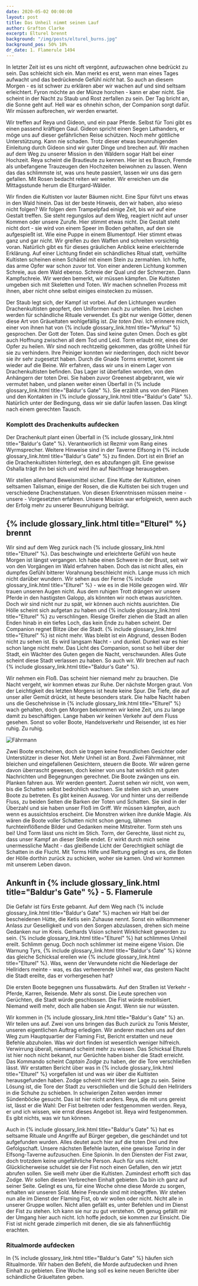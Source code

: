```yaml
---
date: 2020-05-02 00:00:00
layout: post
title: Das Unheil nimmt seinen Lauf
author: Grafton Clarke
excerpt: Elturel brennt
background: "/img/posts/elturel_burns.jpg"
background_pos: 50% 10%
dr_date: 1. Flamerule 1494
---
```


In letzter Zeit ist es uns nicht oft vergönnt, aufzuwachen ohne bedrückt zu
sein. Das schleicht sich ein. Man merkt es erst, wenn man eines Tages aufwacht
und das bedrückende Gefühl _nicht_ hat. So auch an diesem Morgen - es ist schwer
zu erklären aber wir wachen auf und sind seltsam erleichtert. Fyron möchte an
der Münze horchen - kann er aber nicht. Sie scheint in der Nacht zu Staub und
Rost zerfallen zu sein. Der Tag bricht an, die Sonne geht auf. Hell war es
ohnehin schon, der Companion sorgt dafür. Wir müssen aufbrechen, wir werden
erwartet.

Wir treffen auf Reya und Gideon, und ein paar Pferde. Selbst für Toni gibt es
einen passend kräftigen Gaul. Gideon spricht einen Segen Lathanders, er möge uns
auf dieser gefährlichen Reise schützen. Noch mehr göttliche Unterstützung. Kann
nie schaden. Trotz dieser etwas beunruhigenden Einleitung durch Gideon sind wir
guter Dinge und brechen auf. Wir machen auf dem Weg zu unserer Mission in den
Wäldern sogar Halt bei einer Hochzeit. Reya scheint die Brautleute zu kennen.
Hier ist es Brauch, Fremde als unbefangene Trauzeugen den Hochzeiten beiwohnen
zu lassen. Wenn das das schlimmste ist, was uns heute passiert, lassen wir uns
das gern gefallen. Mit Rosen bedacht reiten wir weiter. Wir erreichen um die
Mittagsstunde herum die Elturgard-Wälder.

Wir finden die Kultisten vor lauter Bäumen nicht. Eine Spur führt uns etwas in
den Wald hinein. Das ist der beste Hinweis, den wir haben, also wieso nicht
folgen? Wir folgen dem Trampelpfad einige Zeit, bis wir auf eine Gestalt
treffen. Sie steht regungslos auf dem Weg, reagiert nicht auf unser Kommen oder
unsere Zurufe. Hier stimmt etwas nicht. Die Gestalt steht nicht dort - sie wird
von einem Speer im Boden gehalten, auf den sie aufgespießt ist. Wie eine Puppe
in einem Blumentopf. Hier stimmt etwas ganz und gar nicht. Wir greifen zu den
Waffen und schreiten vorsichtig voran. Natürlich gibt es für dieses gräulichen
Anblick keine erleichternde Erklärung. Auf einer Lichtung findet ein
schändliches Ritual statt, verhüllte Kultisten scheinen einen Schädel mit einem
Stein zu zermahlen. Ich hoffe, das arme Opfer war schon zuvor tot. Von einer
anderen Lichtung kommen Schreie, aus dem Wald ebenso. Schreie der Qual und der
Schmerzen. Dann Kampfschreie. Wir werden bemerkt, wir müssen kämpfen. Die
Kultisten umgeben sich mit Skeletten und Toten. Wir machen schnellen Prozess mit
ihnen, aber nicht ohne selbst einiges einstecken zu müssen.

Der Staub legt sich, der Kampf ist vorbei. Auf den Lichtungen wurden
Drachenkultisten geopfert, den Uniformen nach zu urteilen. Ihre Leichen werden
für schändliche Rituale verwendet. Es gibt nur wenige Götter, denen diese Art
von Gräueltaten wohlgefällig ist. _Die toten Drei_. Ich erinnere mich, einer von
ihnen hat von {% include glossary_link.html title="Myrkul" %} gesprochen. Der Gott der Toten. Das sind keine guten Omen.
Doch es gibt auch Hoffnung zwischen all dem Tod und Leid. Torm erlaubt mir,
eines der Opfer zu heilen. Wir sind noch rechtzeitig gekommen, das größte Unheil
für sie zu verhindern. Ihre Peiniger konnten wir niederringen, doch nicht bevor
sie ihr sehr zugesetzt haben. Durch die Gnade Torms errettet, kommt sie wieder
auf die Beine. Wir erfahren, dass wir uns in einem Lager von Drachenkultisten
befinden. Das Lager ist überfallen worden, von den Anhängern der toten Drei. Sie
haben zuvor Greenest abgebrannt, wie wir vermutet haben, und planen weiter einen
Überfall in {% include glossary_link.html title="Baldur's Gate" %}. Sie erzählt uns von den Plänen und den Kontakten in
{% include glossary_link.html title="Baldur's Gate" %}. Natürlich unter der Bedingung, dass wir sie dafür laufen lassen.
Das klingt nach einem gerechten Tausch.

<div class="infobox quest">
    <h3>Komplott des Drachenkults aufdecken</h3>
    <p>Der Drachenkult plant einen Überfall in {% include glossary_link.html title="Baldur's Gate" %}. Verantworlich ist
    Rezmir vom Rang eines Wyrmsprecher. Weitere Hinweise sind in der Taverne Elfsong in
    {% include glossary_link.html title="Baldur's Gate" %} zu finden. Dort ist ein Brief an die Drachenkultisten
    hinterlegt, den es abzufangen gilt. Eine gewisse Oshalla trägt ihn bei sich
    und wird ihn auf Nachfrage herausgeben.</p>
</div>

Wir stellen allerhand Beweismittel sicher. Eine Kutte der Kultisten, einen
seltsamen Talisman, einige der Rosen, die die Kultisten bei sich trugen und
verschiedene Drachenstatuen. Von diesen Erkenntnissen müssen meine - unsere -
Vorgesetzten erfahren. Unsere Mission war erfolgreich, wenn auch der Erfolg mehr
zu unserer Beunruhigung beiträgt.

## {% include glossary_link.html title="Elturel" %} brennt

Wir sind auf dem Weg zurück nach {% include glossary_link.html title="Elturel" %}. Das beschwingte und erleichterte
Gefühl von heute Morgen ist längst vergangen. Ich habe einen Schwere in der
Brust, seit wir von den Vorgängen im Wald erfahren haben. Doch das ist nicht
alles, ein dumpfes Gefühl bitterer Vorahnung beschleicht mich. Lange muss ich
mich nicht darüber wundern. Wir sehen aus der Ferne {% include glossary_link.html title="Elturel" %} - wie es in die
Hölle gezogen wird. Wir trauen unseren Augen nicht. Aus dem ruhigen Trott
drängen wir unsere Pferde in den hastigsten Galopp, als könnten wir noch etwas
ausrichten. Doch wir sind nicht nur zu spät, wir können auch nichts ausrichten.
Die Hölle scheint sich aufgetan zu haben und {% include glossary_link.html title="Elturel" %} zu verschlingen. Riesige
Greifer ziehen die Stadt an allen Enden hinab in ein tiefes Loch, das kein Ende
zu haben scheint. Der Companion regnet Blitze über die Stadt. {% include glossary_link.html title="Elturel" %} ist nicht
mehr. Was bleibt ist ein Abgrund, dessen Boden nicht zu sehen ist. Es wird
langsam Nacht - und dunkel. Dunkel war es hier schon lange nicht mehr. Das Licht
des Companion, sonst so hell über der Stadt, ein Wächter des Guten gegen die
Nacht, verschwunden. Alles Gute scheint diese Stadt verlassen zu haben. So auch
wir. Wir brechen auf nach {% include glossary_link.html title="Baldur's Gate" %}.

Wir nehmen ein Floß. Das scheint hier niemand mehr zu brauchen. Die Nacht
vergeht, wir kommen etwas zur Ruhe. Der nächste Morgen graut. Von der
Leichtigkeit des letzten Morgens ist heute keine Spur. Die Tiefe, die auf unser
aller Gemüt drückt, ist heute besonders stark. Die halbe Nacht haben uns die
Geschehnisse in {% include glossary_link.html title="Elturel" %} wach gehalten, doch gen Morgen bekommen wir keine Zeit,
uns zu lange damit zu beschäftigen. Lange haben wir keinen Verkehr auf dem Fluss
gesehen. Sonst so voller Boote, Handelsverkehr und Reisender, ist es hier ruhig.
Zu ruhig.

![Fährmann](/img/posts/faehrmann.png)

Zwei Boote erscheinen, doch sie tragen keine freundlichen Gesichter oder
Unterstützer in dieser Not. Mehr Unheil ist an Bord. Zwei Fährmänner, mit
bleichen und eingefallenen Gesichtern, steuern die Boote. Wir wären gerne davon
überrascht gewesen, doch keiner von uns hat wirklich mit guten Nachrichten und
Begegnungen gerechnet. Die Boote zwängen uns ein. Planken fahren aus. Wir werden
geentert. Zuerst sehen wir nicht, von wem, bis die Schatten selbst bedrohlich
wachsen. Sie stellen sich an, unsere Boote zu betreten. Es gibt keinen Ausweg.
Vor und hinter uns der reißende Fluss, zu beiden Seiten die Barken der Toten und
Schatten. Sie sind in der Überzahl und sie haben unser Floß im Griff. Wir müssen
kämpfen, auch wenn es aussichtslos erscheint. Die Monstren wirken ihre dunkle
Magie. Als wären die Boote voller Schatten nicht schon genug, lähmen
furchteinflößende Bilder und Gedanken meine Mitstreiter. Torm steh uns bei! Und
Torm lässt uns nicht im Stich. Torm, der Gerechte, lässt nicht zu, dass unser
Kampf an dieser Stelle endet. Er wirkt durch mich seine unermessliche Macht -
das gleißende Licht der Gerechtigkeit schlägt die Schatten in die Flucht. Mit
Torms Hilfe und Rettung gelingt es uns, die Boten der Hölle dorthin zurück zu
schicken, woher sie kamen. Und wir kommen mit unserem Leben davon.

## Ankunft in {% include glossary_link.html title="Baldur's Gate" %} - 5. Flamerule

Die Gefahr ist fürs Erste gebannt. Auf dem Weg nach {% include glossary_link.html title="Baldur's Gate" %} machen wir
Halt bei der bescheidenen Hütte, die Ketis sein Zuhause nennt. Sonst ein
willkommener Anlass zur Geselligkeit und von den Sorgen abzulassen, drehen sich
meine Gedanken nur im Kreis. Gerhards Vision scheint Wirklichkeit geworden zu
sein. {% include glossary_link.html title="Elturel" %} hat schlimmes Unheil ereilt. Schlimm genug. Doch noch schlimmer
ist meine eigene Vision. Die Warnung Tyrs, {% include glossary_link.html title="Baldur's Gate" %} könne das gleiche
Schicksal ereilen wie {% include glossary_link.html title="Elturel" %}. Was, wenn der Verwundete nicht die Niederlage der
Hellriders meinte - was, es das verheerende Unheil war, das gestern Nacht die
Stadt ereilte, das er vorhergesehen hat?

Die ersten Boote begegnen uns flussabwärts. Auf den Straßen ist Verkehr -
Pferde, Karren, Reisende. Mehr als sonst. Die Leute sprechen von Gerüchten, die
Stadt würde geschlossen. Die Fist würde mobilisiert. Niemand weiß mehr, doch
alle haben sie Angst. Wenn sie nur wüssten.

Wir kommen in {% include glossary_link.html title="Baldur's Gate" %} an. Wir teilen uns auf. Zwei von uns bringen das
Buch zurück zu Tonis Meister, unseren eigentlichen Auftrag erledigen. Wir
anderen machen uns auf den Weg zum Hauptquartier der Flaming Fist, Bericht
erstatten und neue Befehle abzuholen. Was wir dort finden ist wesentlich weniger
hilfreich. Verwirrung überall, niemand scheint mehr zu wissen. Das Schicksal
Elturels ist hier noch nicht bekannt, nur Gerüchte haben bisher die Stadt
erreicht. Das Kommando scheint _Captain Zodge_ zu haben, der die Tore verschließen
lässt. Wir erstatten Bericht über was in {% include glossary_link.html title="Elturel" %} vorgefallen ist und was wir
über die Kultisten herausgefunden haben. Zodge scheint nicht Herr der Lage zu
sein. Seine Lösung ist, die Tore der Stadt zu verschließen und die Schuld den
Hellriders in die Schuhe zu schieben. In schwierigen Zeiten werden immer
Sündenböcke gesucht. Das ist hier nicht anders. Reya, die mit uns gereist ist,
lässt er die Wahl: Der Fist beitreten oder festgenommen werden. Reya, er
und ich wissen, wie ernst dieses Angebot ist. Reya wird festgenommen. Es gibt
nichts, was wir tun können.

Auch in {% include glossary_link.html title="Baldur's Gate" %} hat es seltsame Rituale und Angriffe auf Bürger gegeben,
die geschändet und tot aufgefunden wurden. Alles deutet auch hier auf die toten
Drei und ihre Gefolgschaft. Unsere nächsten Befehle lauten, eine gewisse
*Tarina* in der Elfsong-Taverne aufzusuchen. Eine Spionin. In den Diensten der
Fist zwar, doch trotzdem keine ungefährliche Person. Auch für uns nicht.
Glücklicherweise schuldet sie der Fist noch einen Gefallen, den wir jetzt
abrufen sollen. Sie weiß mehr über die Kultisten. Zumindest erhofft sich das
Zodge. Wir sollen diesen Verbrechen Einhalt gebieten. Da bin ich ganz auf seiner
Seite. Gelingt es uns, für eine Woche ohne diese Morde zu sorgen, erhalten wir
unseren Sold. Meine Freunde sind mit inbegriffen. Wir stehen nun alle im Dienst
der Flaming Fist, ob wir wollen oder nicht. Nicht alle in unserer Gruppe wollen.
Nicht allen gefällt es, unter Befehlen und im Dienst der Fist zu stehen. Ich
kann sie nur zu gut verstehen. Oft genug gefällt mir der Umgang hier auch nicht.
Ich hoffe jedoch, sie kommen zur Einsicht. Die Fist ist nicht gerade zimperlich
mit denen, die sie als fahnenflüchtig erachten.

<div class="infobox quest">
    <h3>Ritualmorde aufdecken</h3>
    <p>In {% include glossary_link.html title="Baldur's Gate" %} häufen sich Ritualmorde. Wir haben den Befehl, die
    Morde aufzudecken und ihnen Einhalt zu gebieten. Eine Woche lang soll es
    keine neuen Berichte über schändliche Gräueltaten geben.</p>
</div>
